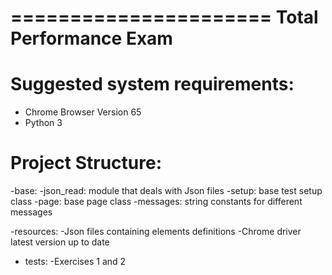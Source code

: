 ======================
Total Performance Exam
======================


Suggested system requirements:
=============================
- Chrome Browser Version 65
- Python 3

Project Structure:
=================

-base:
	-json_read: module that deals with Json files
	-setup: base test setup class
	-page: base page class
	-messages: string constants for different messages

-resources:
    -Json files containing elements definitions
    -Chrome driver latest version up to date

- tests:
    -Exercises 1 and 2
